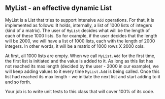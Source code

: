
## MyList - an effective dynamic List

MyList is a List that tries to support intensive `Add` operations. For that, it is implemented as follows:
It holds, internally, a list of 1000 lists of integers (kind of a matrix). The user of `MyList` decides what will be the length of each of these 1000 lists. So for example, if the user decides that the length will be 2000, we will have a list of 1000 lists, each with the length of 2000 integers. In other words, it will be a matrix of 1000 rows X 2000 cols.

At first, all 1000 lists are empty. When we call `MyList.Add` for the first time, the first list is initiated and the value is added to it. As long as this list has not reached its max length (decided by the user - 2000 in our example), we will keep adding values to it every time `MyList.Add` is being called. Once this list had reached its max length - we initiate the next list and start adding to it and so forth.  

Your job is to write unit tests to this class that will cover 100% of its code.
